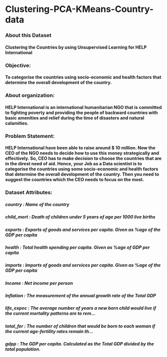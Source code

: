# Clustering-PCA-KMeans-Country-data
### About this Dataset
#### Clustering the Countries by using Unsupervised Learning for HELP International

### Objective:
#### To categorise the countries using socio-economic and health factors that determine the overall development of the country.

### About organization:
#### HELP International is an international humanitarian NGO that is committed to fighting poverty and providing the people of backward countries with basic amenities and relief during the time of disasters and natural calamities.

### Problem Statement:
#### HELP International have been able to raise around $ 10 million. Now the CEO of the NGO needs to decide how to use this money strategically and effectively. So, CEO has to make decision to choose the countries that are in the direst need of aid. Hence, your Job as a Data scientist is to categorise the countries using some socio-economic and health factors that determine the overall development of the country. Then you need to suggest the countries which the CEO needs to focus on the most.

### Dataset Attributes:

##### country : Name of the country
##### child_mort : Death of children under 5 years of age per 1000 live births
##### exports : Exports of goods and services per capita. Given as %age of the GDP per capita
##### health : Total health spending per capita. Given as %age of GDP per capita
##### imports : Imports of goods and services per capita. Given as %age of the GDP per capita
##### Income : Net income per person
##### Inflation : The measurement of the annual growth rate of the Total GDP
##### life_expec : The average number of years a new born child would live if the current mortality patterns are to rem...
##### total_fer : The number of children that would be born to each woman if the current age-fertility rates remain th...
##### gdpp : The GDP per capita. Calculated as the Total GDP divided by the total population.
